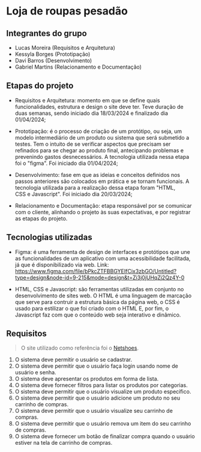 # Loja de roupas pesadão

## Integrantes do grupo

- Lucas Moreira (Requisitos e Arquitetura)
- Kessyla Borges (Prototipação)
- Davi Barros (Desenvolvimento)
- Gabriel Martins (Relacionamento e Documentação)

## Etapas do projeto

- Requisitos e Arquitetura: momento em que se define quais funcionalidades, estrutura e design o site deve ter. Teve duração de duas semanas, sendo iniciado dia 18/03/2024 e finalizado dia 01/04/2024;

- Prototipação: é o processo de criação de um protótipo, ou seja, um modelo intermediário de um produto ou sistema que será submetido a testes. Tem o intuito de se verificar aspectos que precisam ser refinados para se chegar ao produto final, antecipando problemas e prevenindo gastos desnecessários. A tecnologia utilizada nessa etapa foi o "figma". Foi iniciado dia 01/04/2024;

- Desenvolvimento: fase em que as ideias e conceitos definidos nos passos anteriores são colocados em prática e se tornam funcionais. A tecnologia utilizada para a realização dessa etapa foram "HTML, CSS e Javascript". Foi iniciado dia 20/03/2024;

- Relacionamento e Documentação: etapa responsável por se comunicar com o cliente, alinhando o projeto às suas expectativas, e por registrar as etapas do projeto.


## Tecnologias utilizadas

- Figma: é uma ferramenta de design de interfaces e protótipos que une as funcionalidades de um aplicativo com uma acessibilidade facilitada, já que é disponibilizado via web. Link: https://www.figma.com/file/bPkcZTFBBGYEIfCix3zbGO/Untitled?type=design&node-id=9-215&mode=design&t=Zi3j0jUHqZj2Qz4Y-0

- HTML, CSS e Javascript: são ferramentas utilizadas em conjunto no desenvolvimento de sites web. O HTML é uma linguagem de marcação que serve para contruir a estrutura básica da página web, o CSS é usado para estilizar o que foi criado com o HTML E, por fim, o Javascript faz com que o conteúdo web seja interativo e dinâmico.


## Requisitos

> O site utilizado como referência foi o [Netshoes](https://www.netshoes.com.br/).

1. O sistema deve permitir o usuário se cadastrar.
2. O sistema deve permitir que o usuário faça login usando nome de usuário e senha.
3. O sistema deve apresentar os produtos em forma de lista.
4. O sistema deve fornecer filtros para listar os produtos por categorias.
6. O sistema deve permitir que o usuário visualize um produto específico.
7. O sistema deve permitir que o usuário adicione um produto no seu carrinho de compras.
8. O sistema deve permitir que o usuário visualize seu carrinho de compras.
9. O sistema deve permitir que o usuário remova um item do seu carrinho de compras.
10. O sistema deve fornecer um botão de finalizar compra quando o usuário estiver na tela de carrinho de compras.


